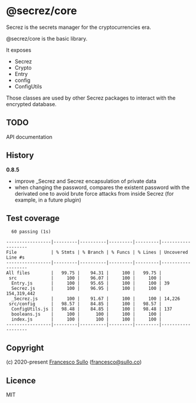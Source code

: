 # @secrez/core

Secrez is the secrets manager for the cryptocurrencies era.

@secrez/core is the basic library.

It exposes

- Secrez
- Crypto
- Entry
- config
- ConfigUtils

Those classes are used by other Secrez packages to interact with the encrypted database.

## TODO

API documentation

## History

**0.8.5**

- improve \_Secrez and Secrez encapsulation of private data
- when changing the password, compares the existent password with the derivated one to avoid brute force attacks from inside Secrez (for example, in a future plugin)

## Test coverage

```
  60 passing (1s)

-----------------|---------|----------|---------|---------|-------------------
File             | % Stmts | % Branch | % Funcs | % Lines | Uncovered Line #s 
-----------------|---------|----------|---------|---------|-------------------
All files        |   99.75 |    94.31 |     100 |   99.75 |                   
 src             |     100 |    96.07 |     100 |     100 |                   
  Entry.js       |     100 |    95.65 |     100 |     100 | 39                
  Secrez.js      |     100 |    96.95 |     100 |     100 | 154,319,442       
  _Secrez.js     |     100 |    91.67 |     100 |     100 | 14,226            
 src/config      |   98.57 |    84.85 |     100 |   98.57 |                   
  ConfigUtils.js |   98.48 |    84.85 |     100 |   98.48 | 137               
  booleans.js    |     100 |      100 |     100 |     100 |                   
  index.js       |     100 |      100 |     100 |     100 |                   
-----------------|---------|----------|---------|---------|-------------------
```

## Copyright

(c) 2020-present [Francesco Sullo](https://francesco.sullo.co) (<francesco@sullo.co>)

## Licence

MIT
